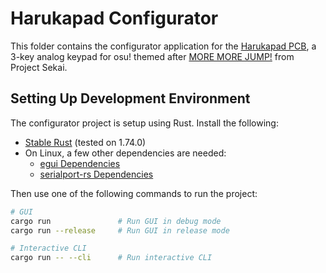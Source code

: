 # Harukapad Configurator

This folder contains the configurator application for the [Harukapad PCB](https://github.com/Ace4896/cloverpad-hardware), a 3-key analog keypad for osu! themed after [MORE MORE JUMP!](https://www.sekaipedia.org/wiki/MORE_MORE_JUMP!) from Project Sekai.

## Setting Up Development Environment

The configurator project is setup using Rust. Install the following:

- [Stable Rust](https://www.rust-lang.org/learn/get-started) (tested on 1.74.0)
- On Linux, a few other dependencies are needed:
  - [egui Dependencies](https://github.com/emilk/eframe_template/#testing-locally)
  - [serialport-rs Dependencies](https://github.com/serialport/serialport-rs#dependencies)

Then use one of the following commands to run the project:

```bash
# GUI
cargo run               # Run GUI in debug mode
cargo run --release     # Run GUI in release mode

# Interactive CLI
cargo run -- --cli      # Run interactive CLI
```
